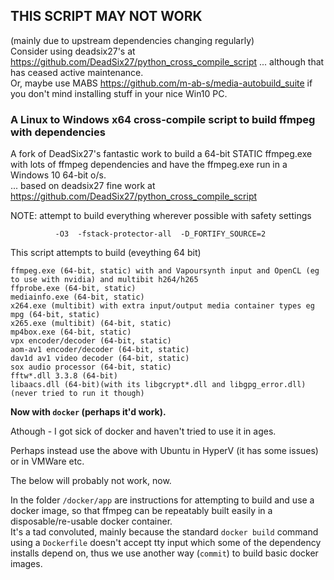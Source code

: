 ## THIS SCRIPT MAY NOT WORK  
(mainly due to upstream dependencies changing regularly)  
Consider using deadsix27's at https://github.com/DeadSix27/python_cross_compile_script ... although that has ceased active maintenance.  
Or, maybe use MABS https://github.com/m-ab-s/media-autobuild_suite if you don't mind installing stuff in your nice Win10 PC.  

### A Linux to Windows x64 cross-compile script to build ffmpeg with dependencies  

A fork of DeadSix27's fantastic work to build a 64-bit STATIC ffmpeg.exe with lots of ffmpeg dependencies and have the ffmpeg.exe run in a Windows 10 64-bit o/s.  
... based on deadsix27 fine work at https://github.com/DeadSix27/python_cross_compile_script  

NOTE: attempt to build everything wherever possible with safety settings
```
          -O3  -fstack-protector-all  -D_FORTIFY_SOURCE=2
```

This script attempts to build (eveything 64 bit)
```
ffmpeg.exe (64-bit, static) with and Vapoursynth input and OpenCL (eg to use with nvidia) and multibit h264/h265
ffprobe.exe (64-bit, static)
mediainfo.exe (64-bit, static)
x264.exe (multibit) with extra input/output media container types eg mpg (64-bit, static)
x265.exe (multibit) (64-bit, static)
mp4box.exe (64-bit, static)
vpx encoder/decoder (64-bit, static)
aom-av1 encoder/decoder (64-bit, static)
dav1d av1 video decoder (64-bit, static)
sox audio processor (64-bit, static)
fftw*.dll 3.3.8 (64-bit)
libaacs.dll (64-bit)(with its libgcrypt*.dll and libgpg_error.dll) (never tried to run it though)
```

**Now with ```docker``` (perhaps it'd work).**  

Athough - I got sick of docker and haven't tried to use it in ages.  

Perhaps instead use the above with Ubuntu in HyperV (it has some issues) or in VMWare etc.  

The below will probably not work, now.  

In the folder ```/docker/app``` are instructions for attempting to build and use a docker image,
so that ffmpeg can be repeatably built easily in a disposable/re-usable docker container.  
It's a tad convoluted, mainly because the standard ```docker build``` command 
using a ```Dockerfile``` doesn't accept tty input which some of the dependency 
installs depend on, thus we use another way (```commit```) to build basic docker images.   

